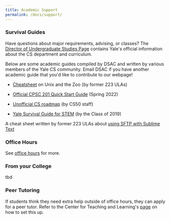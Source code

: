 ```yaml
---
title: Academic Support
permalink: /docs/support/
---
```

### Survival Guides

Have questions about major requirements, advising, or classes? The
[Director of Undergraduate Studies Page](http://dus.cs.yale.edu/)
contains Yale's official information about the CS department and
curriculum.

Below are some academic guides compiled by DSAC and written by various
members of the Yale CS community. Email DSAC if you have another
academic guide that you'd like to contribute to our webpage!

-   [Cheatsheet](https://docs.google.com/document/d/1MLiljDRKx8JcFyHccvTlpng0H3wb4aATxeJq9lDSXoE/edit) on Unix and the Zoo (by former 223 ULAs)

-   [Official CPSC 201 Quick Start Guide](https://zoo.cs.yale.edu/classes/cs201/spring_2022/materials/quick-start.html) (Spring 2022)

-   [Unofficial CS roadmap](https://cdn.cs50.net/guide/yale-2.pdf) (by CS50 staff)

-   [Yale Survival Guide for STEM](https://docs.google.com/document/d/1MSJMTt0HiKneXpz-llwTm1rnJ4hNI6dXfyp2UqzMVqE/edit) (by the Class of 2019)

A cheat sheet written by former 223 ULAs about [using SFTP with Sublime Text](https://docs.google.com/document/d/173NNZNYXMC0bJuE2wzYOwsRK-OK3hcromkDOgpowt-I/edit)

### Office Hours
See [office hours](/docs/officehours) for more.

### From your College
tbd

### Peer Tutoring
If students think they need extra help outside of office hours, they can
apply for a peer tutor. Refer to the Center for Teaching and Learning\'s
[page](https://ctl.yale.edu/tutoring/quantitative-reasoning-science/small-group-and-1-1-tutoring)
on how to set this up.



